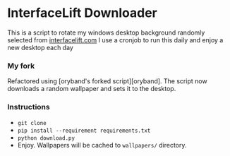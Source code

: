 # InterfaceLift Downloader

This is a script to rotate my windows desktop background randomly selected from [interfacelift.com][interfacelift]
I use a cronjob to run this daily and enjoy a new desktop each day

### My fork

Refactored using [oryband's forked script][oryband]. The script now downloads a random wallpaper and sets it to the desktop.

### Instructions

- `git clone`
- `pip install --requirement requirements.txt`
- `python download.py`
- Enjoy. Wallpapers will be cached to `wallpapers/` directory.

[image]: http://interfacelift.com/wallpaper/7yz4ma1/03489_fairfieldchurch_1280x720.jpg
[dmacpherson]: https://github.com/dmacpherson/py-interfacelift-downloader/
[interfacelift]: http://interfacelift.com
[requests]: http://docs.python-requests.org/en/latest/
[bs]: http://www.crummy.com/software/BeautifulSoup/

